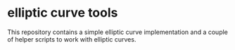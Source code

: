 # elliptic curve tools

This repository contains a simple elliptic curve implementation and a couple of helper scripts to work with elliptic curves.
